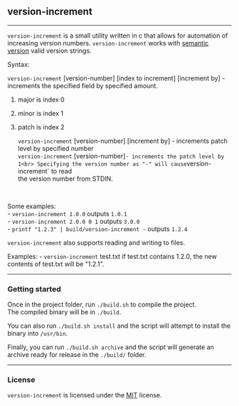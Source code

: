 ## version-increment ##
---


`version-increment` is a small utility written in c that allows for automation of increasing version numbers.
`version-increment` works with <a href="http://www.semver.org">semantic version</a> valid version strings.


Syntax:<br>

  `version-increment` [version-number] [index to increment] [increment by] - increments the specified field by specified amount.<br>
1. major is index 0<br>
2. minor is index 1<br>
3. patch is index 2<br>



	`version-increment` [version-number] [increment by] - increments patch level by specified number<br>
	`version-increment` [version-number]` - increments the patch level by 1<br>
	Specifying the version number as "-" will cause `version-increment` to read <br>
	  the version number from STDIN.<br/>
<br/>

Some examples:<br/>
	- `version-increment 1.0.0` outputs `1.0.1`<br/>
	- `version-increment 2.0.0 0 1` outputs `3.0.0`<br/>
	- `printf "1.2.3" | build/version-increment -` outputs `1.2.4`<br>


`version-increment` also supports reading and writing to files.

Examples:
	- `version-increment` test.txt
	if test.txt contains 1.2.0, the new contents of test.txt will be "1.2.1".


---

### Getting started ###
Once in the project folder, run `./build.sh` to compile the project.  
The compiled binary will be in `./build`.

You can also run `./build.sh install` and the script will attempt to 
install the binary into `/usr/bin`.

Finally, you can run `./build.sh archive` and the script will generate
 an archive ready for release in the `./build/` folder.

---

### License ###

`version-increment` is licensed under the <a href="LICENSE">MIT</a> license.